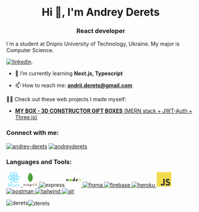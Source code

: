 <h1 align="center">Hi 👋, I'm Andrey Derets</h1>
<h3 align="center">React developer</h3>

<p>I`m a student at Dnipro University of Technology, Ukraine. My major is Computer Science.</p>

[![linkedin](https://img.shields.io/badge/linkedin-0A66C2?style=for-the-badge&logo=linkedin&logoColor=white)](https://www.linkedin.com/in/andrey-derets/).

- 🌱 I’m currently learning **Next.js, Typescript**

- 📫 How to reach me: **andrii.derets@gmail.com**

👨‍💻 Check out these web projects I made myself: 
- [**MY BOX - 3D CONSTRUCTOR GIFT BOXES** (MERN stack + JWT-Auth + Three.js)](https://github.com/Derets/my-box)
  

<h3 align="left">Connect with me:</h3>
<p align="left">
<a href="https://linkedin.com/in/andrey-derets" target="blank"><img title='LinkedIn' align="center" src="https://raw.githubusercontent.com/rahuldkjain/github-profile-readme-generator/master/src/images/icons/Social/linked-in-alt.svg" alt="andrey-derets" height="30" width="40" /></a>
<a href="https://instagram.com/andreyderets" target="blank"><img title='Instagram' align="center" src="https://raw.githubusercontent.com/rahuldkjain/github-profile-readme-generator/master/src/images/icons/Social/instagram.svg" alt="andreyderets" height="30" width="40" /></a>
</p>

<h3 align="left">Languages and Tools:</h3>
<p align="left"> 
  <a href="https://reactjs.org/" target="_blank" rel="noreferrer"> <img title='React.js' src="https://raw.githubusercontent.com/devicons/devicon/master/icons/react/react-original-wordmark.svg" alt="react" width="40" height="40"/> </a> <a href="https://www.mongodb.com/" target="_blank" rel="noreferrer"> <img title='mongodb' src="https://raw.githubusercontent.com/devicons/devicon/master/icons/mongodb/mongodb-original-wordmark.svg" alt="mongodb" width="40" height="40"/> </a <a href="https://expressjs.com" target="_blank" rel="noreferrer"> <img title='express' src="https://www.nextontop.com/assets/img/services/web/expressjs.svg" alt="express" width="40" height="40"/> </a>  <a href="https://nodejs.org" target="_blank" rel="noreferrer"> <img title='nodejs' src="https://raw.githubusercontent.com/devicons/devicon/master/icons/nodejs/nodejs-original-wordmark.svg" alt="nodejs" width="40" height="40"/> </a><a href="https://www.figma.com/" target="_blank" rel="noreferrer"> <img title='figma' src="https://www.vectorlogo.zone/logos/figma/figma-icon.svg" alt="figma" width="40" height="40"/> </a> <a href="https://firebase.google.com/" target="_blank" rel="noreferrer"> <img title='firebase' src="https://www.vectorlogo.zone/logos/firebase/firebase-icon.svg" alt="firebase" width="40" height="40"/> </a> <a href="https://heroku.com" target="_blank" rel="noreferrer"> <img title='heroku' src="https://www.vectorlogo.zone/logos/heroku/heroku-icon.svg" alt="heroku" width="40" height="40"/> </a> <a href="https://developer.mozilla.org/en-US/docs/Web/JavaScript" target="_blank" rel="noreferrer"> <img title='javascript' src="https://raw.githubusercontent.com/devicons/devicon/master/icons/javascript/javascript-original.svg" alt="javascript" width="40" height="40"/> </a> <a href="https://postman.com" target="_blank" rel="noreferrer"> <img title='postman' src="https://www.vectorlogo.zone/logos/getpostman/getpostman-icon.svg" alt="postman" width="40" height="40"/> </a>  <a href="https://tailwindcss.com/" target="_blank" rel="noreferrer"> <img title='tailwind' src="https://www.vectorlogo.zone/logos/tailwindcss/tailwindcss-icon.svg" alt="tailwind" width="40" height="40"/> </a>  <a href="https://git-scm.com/" target="_blank" rel="noreferrer"> <img title='git' src="https://www.vectorlogo.zone/logos/git-scm/git-scm-icon.svg" alt="git" width="40" height="40"/> </a></p>

<p><img align="left" src="https://github-readme-stats.vercel.app/api/top-langs?username=derets&show_icons=true&locale=en&layout=compact" alt="derets" height="140" /></p>
<p><img align="center" src="https://github-readme-streak-stats.herokuapp.com/?user=derets&" alt="derets" height="140"/></p>
